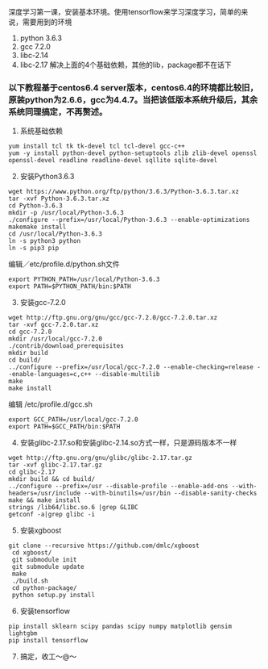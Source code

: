 深度学习第一课，安装基本环境。使用tensorflow来学习深度学习，简单的来说，需要用到的环境
1. python 3.6.3
2. gcc 7.2.0
3. libc-2.14
4. libc-2.17
解决上面的4个基础依赖，其他的lib，package都不在话下

### 以下教程基于centos6.4 server版本，centos6.4的环境都比较旧，原装python为2.6.6，gcc为4.4.7。当把该低版本系统升级后，其余系统同理搞定，不再赘述。

1. 系统基础依赖
```
yum install tcl tk tk-devel tcl tcl-devel gcc-c++
yum -y install python-devel python-setuptools zlib zlib-devel openssl openssl-devel readline readline-devel sqllite sqlite-devel
```
2. 安装Python3.6.3
```
wget https://www.python.org/ftp/python/3.6.3/Python-3.6.3.tar.xz
tar -xvf Python-3.6.3.tar.xz
cd Python-3.6.3
mkdir -p /usr/local/Python-3.6.3
./configure --prefix=/usr/local/Python-3.6.3 --enable-optimizations
makemake install
cd /usr/local/Python-3.6.3
ln -s python3 python
ln -s pip3 pip
```
编辑／etc/profile.d/python.sh文件
```
export PYTHON_PATH=/usr/local/Python-3.6.3
export PATH=$PYTHON_PATH/bin:$PATH
```

3. 安装gcc-7.2.0
```
wget http://ftp.gnu.org/gnu/gcc/gcc-7.2.0/gcc-7.2.0.tar.xz
tar -xvf gcc-7.2.0.tar.xz
cd gcc-7.2.0
mkdir /usr/local/gcc-7.2.0
./contrib/download_prerequisites
mkdir build
cd build/
../configure --prefix=/usr/local/gcc-7.2.0 --enable-checking=release --enable-languages=c,c++ --disable-multilib
make
make install
```
编辑 /etc/profile.d/gcc.sh
```
export GCC_PATH=/usr/local/gcc-7.2.0
export PATH=$GCC_PATH/bin:$PATH
```

4. 安装glibc-2.17.so和安装glibc-2.14.so方式一样，只是源码版本不一样
```
wget http://ftp.gnu.org/gnu/glibc/glibc-2.17.tar.gz
tar -xvf glibc-2.17.tar.gz
cd glibc-2.17
mkdir build && cd build/
../configure --prefix=/usr --disable-profile --enable-add-ons --with-headers=/usr/include --with-binutils=/usr/bin --disable-sanity-checks
make && make install
strings /lib64/libc.so.6 |grep GLIBC
getconf -a|grep glibc -i
```

5. 安装xgboost
```
git clone --recursive https://github.com/dmlc/xgboost
 cd xgboost/
 git submodule init
 git submodule update
 make
 ./build.sh
 cd python-package/
 python setup.py install
```

6. 安装tensorflow
```
pip install sklearn scipy pandas scipy numpy matplotlib gensim lightgbm
pip install tensorflow
```

7. 搞定，收工～@～

